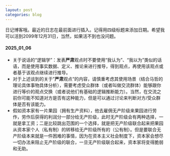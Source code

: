```yaml
---
layout: post
categories: blog
---
```


日记博客哦。最近的日志在最前面进行插入。记得用四级标题来添加日期。希望我可以活到2099年12月31日，当然，如果活不到也没问题。

#### 2025_01_06

- 关于说话的“逻辑学”：发表**严肃**观点时不要使用“我认为”、“我以为”类似的话语，而是使用事实数据、定义、推论来进行推导，得到观点，再使用该观点或者基于该观点继续进行推导。
- 对于上述谈到的关于”**严肃**观点“的内容，请慎重考虑其使用场景（结合马哲的理论具体事物具体分析），需要考虑受众群体（或者叫做交流群体）能够跟你进行等价的观点交换（或者说他们有基础的逻辑推断能力）。当然，在交流之前你可能不知道对方是否有这种能力，但是可以通过讨论来判断对方/受众群体是否有该能力。
- 假如资本家有一片果园（拥有生产资料），他去雇佣无产阶级来果园进行劳作，劳作后获得的利润分一部分给无产阶级，此时无产阶级会有两种选择，一就是拿工资；二是比较跳出范围的一个选择，就是把无产阶级联合起来把果园从资本家个人（私有制）的转移给无产阶级所有的（公有制）。但是要联合无产阶级本来就是一件困难的事情，因为在资本主义社会制度下，资本家会想尽一切办法来阻止无产阶级的联合，一旦无产阶级联合起来，资本家将变得脆弱和无助。



